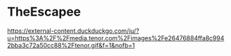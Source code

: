# TheEscapee
https://external-content.duckduckgo.com/iu/?u=https%3A%2F%2Fmedia.tenor.com%2Fimages%2Fe26476884ffa8c9942bba3c72a50cc88%2Ftenor.gif&f=1&nofb=1
